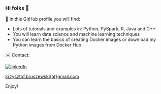 ### Hi folks 👋

🔭 In this GitHub profile you will find:

- Lots of tutorials and examples in: Python, PySpark, R, Java and C++
- You will learn data science and machine learning techniques
- You can learn the basics of creating Docker images or download my Python images from Docker Hub

✉️ Contact:

[![linkedIn](https://img.shields.io/badge/-LinkedIn_Profile-0A66C2?logo=LinkedIn&logoColor=white&style=flat-square)](https://www.linkedin.com/in/krzysztof-bruszewski-52457630/?originalSubdomain=pl)

[krzysztof.bruszewski{at}gmail.com](krzysztof.bruszewski@gmail.com)

Enjoy!


<!--
**kriss024/kriss024** is a ✨ _special_ ✨ repository because its `README.md` (this file) appears on your GitHub profile.

Here are some ideas to get you started:

- 🔭 I’m currently working on ...
- 🌱 I’m currently learning ...
- 👯 I’m looking to collaborate on ...
- 🤔 I’m looking for help with ...
- 💬 Ask me about ...
- 📫 How to reach me: ...
- 😄 Pronouns: ...
- ⚡ Fun fact: ...
-->
